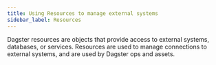 ```yaml
---
title: Using Resources to manage external systems
sidebar_label: Resources
---
```


Dagster resources are objects that provide access to external systems, databases, or services. Resources are used to manage connections to external systems, and are used by Dagster ops and assets.
